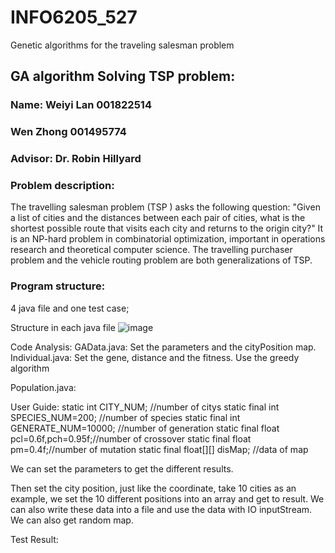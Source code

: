 # INFO6205_527
Genetic algorithms for the traveling salesman problem  
## GA algorithm Solving TSP problem:  
### Name:	Weiyi Lan 001822514  
### Wen Zhong 001495774  
### Advisor: Dr. Robin Hillyard  
### Problem description:  
The travelling salesman problem (TSP ) asks the following question: "Given a list of cities and the distances between each pair of cities, what is the shortest possible route that visits each city and returns to the origin city?" It is an NP-hard problem in combinatorial optimization, important in operations research and theoretical computer science.
The travelling purchaser problem and the vehicle routing problem are both generalizations of TSP.

### Program structure:


4 java file and one test case;  

Structure in each java file
![image](https://github.com/zhongwenn1/INFO6205_527/blob/master/image/GA.PNG)

Code Analysis:
GAData.java:
Set the parameters and the cityPosition map.
Individual.java:
Set the gene, distance and the fitness.
Use the greedy algorithm
 
Population.java:

User Guide:
	static int CITY_NUM; //number of citys
	static final int SPECIES_NUM=200; //number of species
	static final int GENERATE_NUM=10000; //number of generation
	static final float pcl=0.6f,pch=0.95f;//number of crossover
	static final float pm=0.4f;//number of mutation
	static final float[][] disMap; //data of map

We can set the parameters to get the different results.
 
Then set the city position, just like the coordinate, take 10 cities as an example, we set the 10 different positions into an array and get to result.
We can also write these data into a file and use the data with IO inputStream.
We can also get random map.




Test Result:
 
